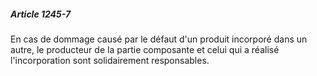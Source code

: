##### Article 1245-7

En cas de dommage causé par le défaut d'un produit incorporé dans un autre, le producteur de la partie composante et celui qui a réalisé l'incorporation sont solidairement responsables.

